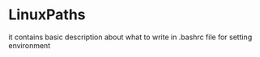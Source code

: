 # LinuxPaths
it contains basic description about what to write in .bashrc file for setting environment
